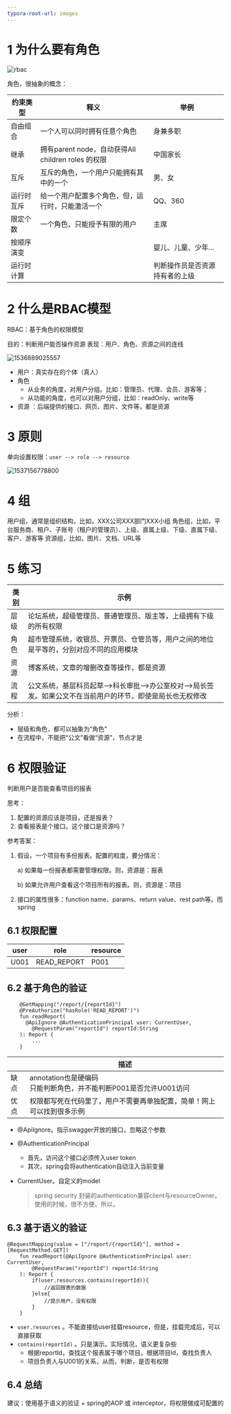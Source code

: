 ```yaml
---
typora-root-url: images
---
```




# 1 为什么要有角色


![rbac](/rbac.png)

角色，很抽象的概念：

| 约束类型   | 释义                                               | 举例                           |
| ---------- | -------------------------------------------------- | ------------------------------ |
| 自由组合   | 一个人可以同时拥有任意个角色                       | 身兼多职                       |
| 继承       | 拥有parent node，自动获得All children roles 的权限 | 中国家长                       |
| 互斥       | 互斥的角色，一个用户只能拥有其中的一个             | 男、女                         |
| 运行时互斥 | 给一个用户配置多个角色，但，运行时，只能激活一个   | QQ、360                        |
| 限定个数   | 一个角色，只能授予有限的用户                       | 主席                           |
| 按顺序演变 |                                                    | 婴儿、儿童、少年...            |
| 运行时计算 |                                                    | 判断操作员是否资源持有者的上级 |

# 2 什么是RBAC模型

RBAC：基于角色的权限模型

目的：判断用户能否操作资源
表现：用户、角色、资源之间的连线

![1536889025557](/1536889025557.png)

- 用户：真实存在的个体（真人）
- 角色
  - 从业务的角度，对用户分组。比如：管理员、代理、会员、游客等；
  - 从功能的角度，也可以对用户分组，比如：readOnly、write等
- 资源 ：后端提供的接口、网页、图片、文件等，都是资源

# 3 原则

单向设置权限：`user --> role --> resource` 

![1537156778800](/1537156778800.png)

# 4 组

用户组，通常是组织结构，比如，XXX公司XXX部门XXX小组
角色组，比如，平台服务商、租户、子账号（租户的管理员）、上级、直属上级、下级、直属下级、客户、游客等
资源组，比如，图片、文档、URL等


# 5 练习

| 类别 | 示例                                                         |
| ---- | ------------------------------------------------------------ |
| 层级 | 论坛系统，超级管理员、普通管理员、版主等，上级拥有下级的所有权限 |
| 角色 | 超市管理系统，收银员、开票员、仓管员等，用户之间的地位是平等的，分别对应不同的应用模块 |
| 资源 | 博客系统，文章的增删改查等操作，都是资源                     |
| 流程 | 公文系统，基层科员起草-->科长审批-->办公室校对-->局长签发。如果公文不在当前用户的环节，即使是局长也无权修改 |

分析：

- 层级和角色，都可以抽象为“角色”
- 在流程中，不能把“公文”看做“资源”，节点才是

# 6 权限验证

判断用户是否能查看项目的报表

思考：

1.  配置的资源应该是项目，还是报表？
2. 查看报表是个接口。这个接口是资源吗？

参考答案：

1. 假设，一个项目有多份报表。配置的粒度，要分情况：

   a) 如果每一份报表都需要管理权限。则，资源是：报表

   b) 如果允许用户查看这个项目所有的报表。则，资源是：项目

2. 接口的属性很多：function name、params、return value、rest path等。而spring 

## 6.1 权限配置

| user | role        | resource |
| ---- | ----------- | -------- |
| U001 | READ_REPORT | P001     |

## 6.2 基于角色的验证

```
	@GetMapping("/report/{reportId}")
    @PreAuthorize("hasRole('READ_REPORT')")
    fun readReport(
      @ApiIgnore @AuthenticationPrincipal user: CurrentUser,
    	@RequestParam("reportId") reportId:String
    ): Report {
        ...
    }
```

|      | 描述                                                         |
| ---- | ------------------------------------------------------------ |
| 缺点 | annotation也是硬编码<br/>只能判断角色，并不能判断P001是否允许U001访问 |
| 优点 | 权限都写死在代码里了，用户不需要再单独配置，简单！网上可以找到很多示例 |



- @ApiIgnore。指示swagger开放的接口，忽略这个参数

- @AuthenticationPrincipal

  - 首先，访问这个接口必须传入user token
  - 其次，spring会将authentication自动注入当前变量

- CurrentUser。自定义的model

  > spring security 封装的authentication兼容client与resourceOwner。使用的时候，很不方便。所以，

## 6.3 基于语义的验证

```
@RequestMapping(value = ["/report/{reportId}"], method = [RequestMethod.GET])
    fun readReport(@ApiIgnore @AuthenticationPrincipal user: CurrentUser,
    	@RequestParam("reportId") reportId:String
    ): Report {
        if(user.resources.contains(reportId)){
            //返回报表的数据
        }else{
            //提示用户，没有权限
        }
    }
```

- `user.resources` 。不能直接给user挂载resource，但是，挂载完成后，可以直接获取
- `contains(reportId)` 。只是演示。实际情况，语义更复杂些
  - 根据reportId，查找这个报表属于哪个项目。根据项目Id，查找负责人
  - 项目负责人与U001的关系，从而，判断，是否有权限

## 6.4 总结

建议：使用基于语义的验证 + spring的AOP 或 interceptor，将权限做成可配置的



